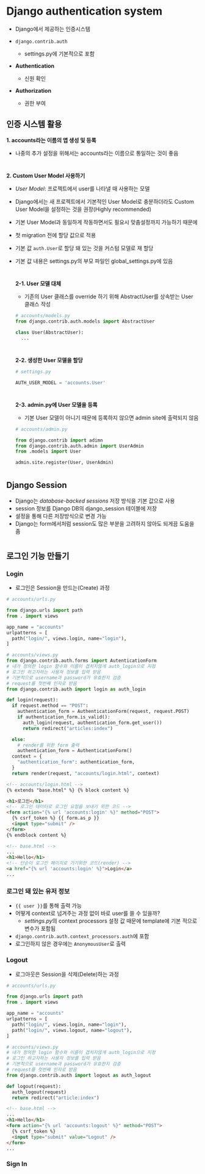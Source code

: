 # Django authentication system

- Django에서 제공하는 인증시스템
- `django.contrib.auth`
  - settings.py에 기본적으로 포함
- **Authentication**

  - 신원 확인

- **Authorization**
  - 권한 부여

## 인증 시스템 활용

**1. accounts라는 이름의 앱 생성 및 등록**

- 나중의 추가 설정을 위해서는 accounts라는 이름으로 통일하는 것이 좋음

#

**2. Custom User Model 사용하기**

- _User Model_: 프로젝트에서 user를 나타낼 때 사용하는 모델
- Django에서는 새 프로젝트에서 기본적인 User Model로 충분하더라도 Custom User Model을 설정하는 것을 권장(Highly recommended)
- 기본 User Model과 동일하게 작동하면서도 필요시 맞춤설정까지 가능하기 때문에
- 첫 migration 전에 할당 값으로 적용
- 기본 값 `auth.User`로 할당 돼 있는 것을 커스텀 모델로 재 할당
- 기본 값 내용은 settings.py의 부모 파일인 global_settings.py에 있음

  #

  **2-1. User 모델 대체**

  - 기존의 User 클래스를 override 하기 위해 AbstractUser를 상속받는 User 클래스 작성

  ```python
  # accounts/models.py
  from django.contrib.auth.models import AbstractUser

  class User(AbstractUser):
  	...
  ```

  #

  **2-2. 생성한 User 모델을 할당**

  ```python
  # settings.py

  AUTH_USER_MODEL = 'accounts.User'
  ```

  #

  **2-3. admin.py에 User 모델을 등록**

  - 기본 User 모델이 아니기 때문에 등록하지 않으면 admin site에 출력되지 않음

  ```python
  # accounts/admin.py

  from django.contrib import adimn
  from django.contrib.auth.admin import UserAdmin
  from .models import User

  admin.site.register(User, UserAdmin)
  ```

#

## Django Session

- Django는 _database-backed sessions_ 저장 방식을 기본 값으로 사용
- session 정보를 Django DB의 django_session 테이블에 저장
- 설정을 통해 다른 저장방식으로 변경 가능
- Django는 form에서처럼 session도 많은 부분을 고려하지 않아도 되게끔 도움을 줌

#

## 로그인 기능 만들기

### Login

- 로그인은 Session을 만드는(Create) 과정

```python
# accounts/urls.py

from django.urls import path
from . import views

app_name = "accounts"
urlpatterns = [
  path("login/", views.login, name="login"),
]
```

```python
# accounts/views.py
from django.contrib.auth.forms import AutenticationForm
# 내가 정의한 login 함수와 이름이 겹치지않게 auth_login으로 지정
# 로그인 하고자하는 사용자 정보를 입력 받음
# 기본적으로 username과 password가 유효한지 검증
# request를 첫번째 인자로 받음
from django.contrib.auth import login as auth_login

def login(request):
  if request.method == "POST":
    authentication_form = AuthenticationForm(request, request.POST)
    if authentication_form.is_valid():
      auth_login(request, authentication_form.get_user())
      return redirect("articles:index")

  else:
    # render를 위한 form 출력
    authentication_form = AuthenticationForm()
  context = {
    "authentication_form": authentication_form,
  }
  return render(request, "accounts/login.html", context)
```

```html
<!-- accounts/login.html -->
{% extends "base.html" %} {% block content %}

<h1>로그인</h1>
<!-- 로그인 데이터로 로그인 요청을 보내기 위한 코드 -->
<form action="{% url 'accounts:login' %}" method="POST">
  {% csrf_token %} {{ form.as_p }}
  <input type="submit" />
</form>
{% endblock content %}
```

```html
<!-- base.html -->
...
<h1>Hello</h1>
<!-- 단순이 로그인 페이지로 가기위한 코드(render) -->
<a href="{% url 'accounts:login' %}">Login</a>
...
```

### 로그인 돼 있는 유저 정보

- `{{ user }}`를 통해 출력 가능
- 어떻게 context로 넘겨주는 과정 없이 바로 user를 쓸 수 있을까?
  - *settings.py*의 context processors 설정 값 때문에 template에 기본 적으로 변수가 포함됨
- `django.contrib.auth.context_processors.auth`에 포함
- 로그인하지 않은 경우에는 `AnonymousUser`로 출력

### Logout

- 로그아웃은 Session을 삭제(Delete)하는 과정

```python
# accounts/urls.py

from django.urls import path
from . import views

app_name = "accounts"
urlpatterns = [
  path("login/", views.login, name="login"),
  path("login/", views.logout, name="logout"),
]
```

```python
# accounts/views.py
# 내가 정의한 login 함수와 이름이 겹치지않게 auth_login으로 지정
# 로그인 하고자하는 사용자 정보를 입력 받음
# 기본적으로 username과 password가 유효한지 검증
# request를 첫번째 인자로 받음
from django.contrib.auth import logout as auth_logout

def logout(request):
  auth_logout(request)
  return redirect("article:index")
```

```html
<!-- base.html -->
...
<h1>Hello</h1>
<form action="{% url 'accounts:logout' %}" method="POST">
  {% csrf_token %}
  <input type="submit" value="Logout" />
</form>
...
```

### Sign In
